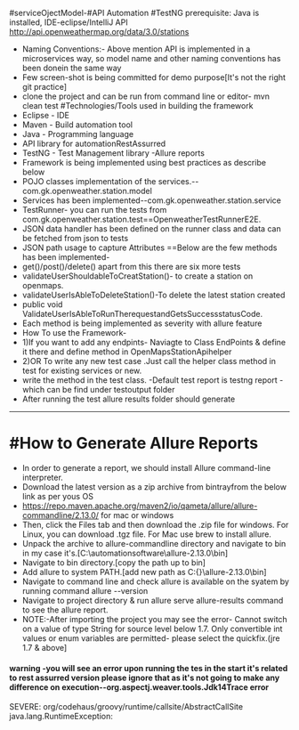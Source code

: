 #serviceOjectModel-#API Automation #TestNG
prerequisite: Java is installed, IDE-eclipse/IntelliJ
API http://api.openweathermap.org/data/3.0/stations

- Naming Conventions:- Above mention API is implemented in a microservices way, so model name and other naming conventions has been donein the same way
- Few screen-shot is being committed for demo purpose[It's not the right git practice]
- clone the project and can be run from command line or editor- mvn clean test
#Technologies/Tools used in building the framework
- Eclipse - IDE
- Maven - Build automation tool
- Java - Programming language
- API library for automationRestAssurred
- TestNG - Test Management library
-Allure reports
- Framework is being implemented using best practices as describe below
- POJO classes implementation of the services.--com.gk.openweather.station.model
- Services has been implemented--com.gk.openweather.station.service
- TestRunner- you can run the tests from com.gk.openweather.station.test==OpenweatherTestRunnerE2E.
- JSON data handler has been defined on the runner class and data can be fetched from json to tests
- JSON path usage to capture Attributes
==Below are the few methods has been implemented-
- get()/post()/delete() apart from this there are six more tests
- validateUserShouldableToCreatStation()- to create a station on openmaps.
- validateUserIsAbleToDeleteStation()-To delete the latest station created
- public void ValidateUserIsAbleToRunTherequestandGetsSuccessstatusCode.
- Each method is being implemented as severity with allure feature 
- How To use the Framework-
- 1)If you want to add any endpints- Naviagte to Class EndPoints & define it there and define method in OpenMapsStationApihelper
- 2)OR To write any new test case .Just call the helper class method in test for existing services or new.
- write the method in the test class.
-Default test report is testng report -which can be find under testoutput folder
- After running the test allure results folder should generate
-------------------------------
#How to Generate Allure Reports
===============================
- In order to generate a report, we should install Allure command-line interpreter.
- Download the latest version as a zip archive from bintrayfrom the below link as per yous OS
-  https://repo.maven.apache.org/maven2/io/qameta/allure/allure-commandline/2.13.0/ for mac or windows
- Then, click the Files tab and then download the .zip file for windows. For Linux, you can download .tgz file. For Mac use brew to install allure.
- Unpack the archive to allure-commandline directory and navigate to bin in my case it's.[C:\automationsoftware\allure-2.13.0\bin]
- Navigate to bin directory.[copy the path up to bin]
- Add allure to system PATH.[add new path as C:\{}\allure-2.13.0\bin] 
- Navigate to command line and check allure is available on the syatem by running command allure --version 
- Navigate to project directory & run allure serve allure-results command to see the allure report.
- NOTE:-After importing the project you may see the error- Cannot switch on a value of type String for source level below 1.7. Only convertible int values or enum variables are permitted- please select the quickfix.(jre 1.7 & above]
#### warning -you will see an error upon running the tes in the start it's related to rest assurred version please ignore that as it's not going to make any difference on execution--org.aspectj.weaver.tools.Jdk14Trace error
SEVERE: org/codehaus/groovy/runtime/callsite/AbstractCallSite  java.lang.RuntimeException:
